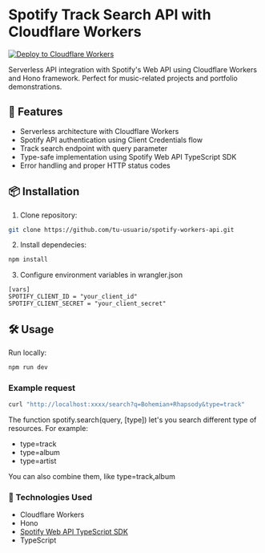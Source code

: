 # Spotify Track Search API with Cloudflare Workers

[![Deploy to Cloudflare Workers](https://img.shields.io/badge/Deploy%20to-CF%20Workers-%23F38020?logo=cloudflare)](https://dash.cloudflare.com/)

Serverless API integration with Spotify's Web API using Cloudflare Workers and Hono framework. Perfect for music-related projects and portfolio demonstrations.

## 🚀 Features

- Serverless architecture with Cloudflare Workers
- Spotify API authentication using Client Credentials flow
- Track search endpoint with query parameter
- Type-safe implementation using Spotify Web API TypeScript SDK
- Error handling and proper HTTP status codes

## 📦 Installation

1. Clone repository:
```bash
git clone https://github.com/tu-usuario/spotify-workers-api.git
``` 

2. Install dependecies: 
```bash
npm install
```

3. Configure environment variables in wrangler.json

```
[vars]
SPOTIFY_CLIENT_ID = "your_client_id"
SPOTIFY_CLIENT_SECRET = "your_client_secret"
```

## 🛠️ Usage

Run locally:
```bash
npm run dev
```

### Example request
```bash
curl "http://localhost:xxxx/search?q=Bohemian+Rhapsody&type=track"
```
The function spotify.search(query, [type]) let's you search different type of resources. For example:
- type=track
- type=album
- type=artist
  
You can also combine them, like type=track,album

### 🤖 Technologies Used
- Cloudflare Workers
- Hono
- [Spotify Web API TypeScript SDK](https://github.com/spotify/spotify-web-api-ts-sdk)
- TypeScript
